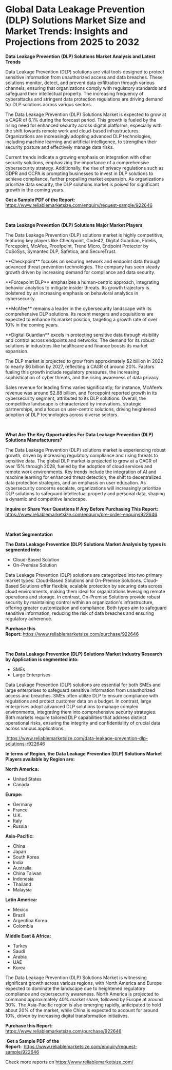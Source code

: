 <p><h1>Global Data Leakage Prevention (DLP) Solutions Market Size and Market Trends: Insights and Projections from 2025 to 2032</h1></p><p><strong>Data Leakage Prevention (DLP) Solutions Market Analysis and Latest Trends</strong></p>
<p><p>Data Leakage Prevention (DLP) solutions are vital tools designed to protect sensitive information from unauthorized access and data breaches. These solutions monitor, detect, and prevent data exfiltration through various channels, ensuring that organizations comply with regulatory standards and safeguard their intellectual property. The increasing frequency of cyberattacks and stringent data protection regulations are driving demand for DLP solutions across various sectors.</p><p>The Data Leakage Prevention (DLP) Solutions Market is expected to grow at a CAGR of 6.1% during the forecast period. This growth is fueled by the rising need for enhanced security across digital platforms, especially with the shift towards remote work and cloud-based infrastructures. Organizations are increasingly adopting advanced DLP technologies, including machine learning and artificial intelligence, to strengthen their security posture and effectively manage data risks.</p><p>Current trends indicate a growing emphasis on integration with other security solutions, emphasizing the importance of a comprehensive cybersecurity strategy. Additionally, the rise of privacy regulations such as GDPR and CCPA is prompting businesses to invest in DLP solutions to achieve compliance, further propelling market expansion. As organizations prioritize data security, the DLP solutions market is poised for significant growth in the coming years.</p></p>
<p><strong>Get a Sample PDF of the Report:&nbsp;</strong> <a href="https://www.reliablemarketsize.com/enquiry/request-sample/922646?utm_campaign=2526&utm_medium=2&utm_source=Github&utm_content=ia&utm_term=11032025&utm_id=data-leakage-prevention-dlp-solutions">https://www.reliablemarketsize.com/enquiry/request-sample/922646</a></p>
<p>&nbsp;</p>
<p><strong>Data Leakage Prevention (DLP) Solutions Major Market Players</strong></p>
<p><p>The Data Leakage Prevention (DLP) solutions market is highly competitive, featuring key players like Checkpoint, Code42, Digital Guardian, Fidelis, Forcepoint, McAfee, Proofpoint, Trend Micro, Endpoint Protector by CoSoSys, Symantec DLP, Safetica, and SecureTrust.</p><p>**Checkpoint** focuses on securing network and endpoint data through advanced threat prevention technologies. The company has seen steady growth driven by increasing demand for compliance and data security. </p><p>**Forcepoint DLP** emphasizes a human-centric approach, integrating behavior analytics to mitigate insider threats. Its growth trajectory is bolstered by an increasing emphasis on behavioral analytics in cybersecurity.</p><p>**McAfee** remains a leader in the cybersecurity landscape with its comprehensive DLP solutions. Its recent mergers and acquisitions are expected to enhance its market position, targeting a growth rate of over 10% in the coming years.</p><p>**Digital Guardian** excels in protecting sensitive data through visibility and control across endpoints and networks. The demand for its robust solutions in industries like healthcare and finance boosts its market expansion.</p><p>The DLP market is projected to grow from approximately $2 billion in 2022 to nearly $6 billion by 2027, reflecting a CAGR of around 20%. Factors fueling this growth include regulatory pressures, the increasing sophistication of cyber threats, and the rising awareness of data privacy.</p><p>Sales revenue for leading firms varies significantly; for instance, McAfee’s revenue was around $2.88 billion, and Forcepoint reported growth in its cybersecurity segment, attributed to its DLP solutions. Overall, the competitive landscape is characterized by innovations, strategic partnerships, and a focus on user-centric solutions, driving heightened adoption of DLP technologies across diverse sectors.</p></p>
<p>&nbsp;</p>
<p><strong>What Are The Key Opportunities For Data Leakage Prevention (DLP) Solutions Manufacturers?</strong></p>
<p><p>The Data Leakage Prevention (DLP) solutions market is experiencing robust growth, driven by increasing regulatory compliance and rising threats to sensitive data. The global DLP market is projected to grow at a CAGR of over 15% through 2028, fueled by the adoption of cloud services and remote work environments. Key trends include the integration of AI and machine learning for enhanced threat detection, the shift to decentralized data protection strategies, and an emphasis on user education. As cybersecurity concerns escalate, organizations will increasingly prioritize DLP solutions to safeguard intellectual property and personal data, shaping a dynamic and competitive landscape.</p></p>
<p><strong>Inquire or Share Your Questions If Any Before Purchasing This Report:</strong> <a href="https://www.reliablemarketsize.com/enquiry/pre-order-enquiry/922646?utm_campaign=2526&utm_medium=2&utm_source=Github&utm_content=ia&utm_term=11032025&utm_id=data-leakage-prevention-dlp-solutions">https://www.reliablemarketsize.com/enquiry/pre-order-enquiry/922646</a></p>
<p>&nbsp;</p>
<p><strong>Market Segmentation</strong></p>
<p><strong>The Data Leakage Prevention (DLP) Solutions Market Analysis by types is segmented into:</strong></p>
<p><ul><li>Cloud-Based Solution</li><li>On-Premise Solution</li></ul></p>
<p><p>Data Leakage Prevention (DLP) solutions are categorized into two primary market types: Cloud-Based Solutions and On-Premise Solutions. Cloud-Based Solutions offer flexible, scalable protection by securing data across cloud environments, making them ideal for organizations leveraging remote operations and storage. In contrast, On-Premise Solutions provide robust security by maintaining control within an organization's infrastructure, offering greater customization and compliance. Both types aim to safeguard sensitive information, reducing the risk of data breaches and ensuring regulatory adherence.</p></p>
<p><strong>Purchase this Report:&nbsp;</strong><a href="https://www.reliablemarketsize.com/purchase/922646?utm_campaign=2526&utm_medium=2&utm_source=Github&utm_content=ia&utm_term=11032025&utm_id=data-leakage-prevention-dlp-solutions">https://www.reliablemarketsize.com/purchase/922646</a></p>
<p>&nbsp;</p>
<p><strong>The Data Leakage Prevention (DLP) Solutions Market Industry Research by Application is segmented into:</strong></p>
<p><ul><li>SMEs</li><li>Large Enterprises</li></ul></p>
<p><p>Data Leakage Prevention (DLP) solutions are essential for both SMEs and large enterprises to safeguard sensitive information from unauthorized access and breaches. SMEs often utilize DLP to ensure compliance with regulations and protect customer data on a budget. In contrast, large enterprises adopt advanced DLP solutions to manage complex environments, integrating them into comprehensive security strategies. Both markets require tailored DLP capabilities that address distinct operational risks, ensuring the integrity and confidentiality of crucial data across various applications.</p></p>
<p><a href="https://www.reliablemarketsize.com/data-leakage-prevention-dlp-solutions-r922646?utm_campaign=2526&utm_medium=2&utm_source=Github&utm_content=ia&utm_term=11032025&utm_id=data-leakage-prevention-dlp-solutions">&nbsp;https://www.reliablemarketsize.com/data-leakage-prevention-dlp-solutions-r922646</a></p>
<p><strong>In terms of Region, the Data Leakage Prevention (DLP) Solutions Market Players available by Region are:</strong></p>
<p>
    <p> <strong> North America: </strong>
        <ul>
            <li>United States</li>
            <li>Canada</li>
        </ul>
        </p> 
    <p> <strong> Europe: </strong>
        <ul>
            <li>Germany</li>
            <li>France</li>
            <li>U.K.</li>
            <li>Italy</li>
            <li>Russia</li>
        </ul>
        </p> 
    <p> <strong> Asia-Pacific: </strong>
        <ul>
            <li>China</li>
            <li>Japan</li>
            <li>South Korea</li>
            <li>India</li>
            <li>Australia</li>
            <li>China Taiwan</li>
            <li>Indonesia</li>
            <li>Thailand</li>
            <li>Malaysia</li>
        </ul>
        </p> 
    <p> <strong> Latin America: </strong>
        <ul>
            <li>Mexico</li>
            <li>Brazil</li>
            <li>Argentina Korea</li>
            <li>Colombia</li>
        </ul>
        </p> 
    <p> <strong> Middle East & Africa: </strong>
        <ul>
            <li>Turkey</li>
            <li>Saudi</li>
            <li>Arabia</li>
            <li>UAE</li>
            <li>Korea</li>
        </ul>
    </p>
    </p>
<p><p>The Data Leakage Prevention (DLP) Solutions Market is witnessing significant growth across various regions, with North America and Europe expected to dominate the landscape due to heightened regulatory compliance and cybersecurity awareness. North America is projected to command approximately 40% market share, followed by Europe at around 30%. The Asia-Pacific region is also emerging rapidly, anticipated to hold about 20% of the market, while China is expected to account for around 10%, driven by increasing digital transformation initiatives.</p></p>
<p><strong>Purchase this Report: </strong><a href="https://www.reliablemarketsize.com/purchase/922646?utm_campaign=2526&utm_medium=2&utm_source=Github&utm_content=ia&utm_term=11032025&utm_id=data-leakage-prevention-dlp-solutions">https://www.reliablemarketsize.com/purchase/922646</a></p>
<p>&nbsp;<strong>Get a Sample PDF of the Report:&nbsp;&nbsp;</strong><a href="https://www.reliablemarketsize.com/enquiry/request-sample/922646?utm_campaign=2526&utm_medium=2&utm_source=Github&utm_content=ia&utm_term=11032025&utm_id=data-leakage-prevention-dlp-solutions">https://www.reliablemarketsize.com/enquiry/request-sample/922646</a></p>
<p><strong></strong></p>
<p>Check more reports on <a href="https://www.reliablemarketsize.com/?utm_campaign=2526&utm_medium=2&utm_source=Github&utm_content=ia&utm_term=11032025&utm_id=data-leakage-prevention-dlp-solutions">https://www.reliablemarketsize.com/</a></p>